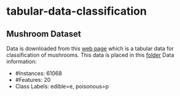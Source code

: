 # tabular-data-classification

## Mushroom Dataset
Data is downloaded from this [web page](https://archive.ics.uci.edu/dataset/848/secondary+mushroom+dataset) which is a tabular data for classification of mushrooms. This data is placed in this [folder](/data/Secondary%20Mushroom%20Dataset/)
Data information:
- #Instances: 61068
- #Features: 20
- Class Labels: edible=e, poisonous=p

